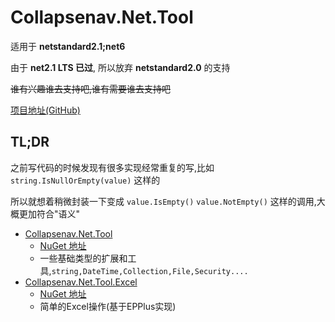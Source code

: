 # Collapsenav.Net.Tool


适用于 **netstandard2.1;net6**

由于 **net2.1 LTS 已过**, 所以放弃 **netstandard2.0** 的支持

~~谁有兴趣谁去支持吧,谁有需要谁去支持吧~~

[项目地址\(GitHub\)](https://github.com/CollapseNav/Collapsenav.Net.Tool)

## TL;DR

之前写代码的时候发现有很多实现经常重复的写,比如 `string.IsNullOrEmpty(value)` 这样的

所以就想着稍微封装一下变成 `value.IsEmpty()` `value.NotEmpty()` 这样的调用,大概更加符合"语义"

* [Collapsenav.Net.Tool](./Collapsenav.Net.Tool/README.md)
  * [NuGet 地址](https://www.nuget.org/packages/Collapsenav.Net.Tool/)
  * 一些基础类型的扩展和工具,`string,DateTime,Collection,File,Security....`
* [Collapsenav.Net.Tool.Excel](./Collapsenav.Net.Tool.Excel/Readme.md)
  * [NuGet 地址](https://www.nuget.org/packages/Collapsenav.Net.Tool.Excel/)
  * 简单的Excel操作(基于EPPlus实现)

